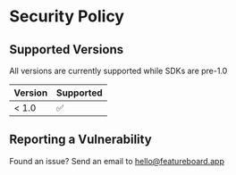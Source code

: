 # Security Policy

## Supported Versions

All versions are currently supported while SDKs are pre-1.0

| Version | Supported          |
| ------- | ------------------ |
| < 1.0   | :white_check_mark: |

## Reporting a Vulnerability

Found an issue? Send an email to hello@featureboard.app

